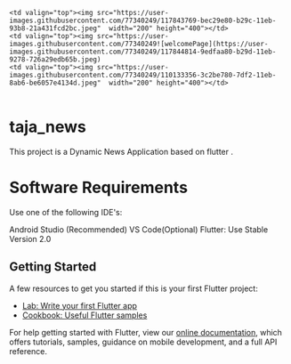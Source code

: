 


<table>

  <tr>
  
    <td valign="top"><img src="https://user-images.githubusercontent.com/77340249/117843769-bec29e80-b29c-11eb-93b8-21a431fcd2bc.jpeg"  width="200" height="400"></td>
    <td valign="top"><img src="https://user-images.githubusercontent.com/77340249![welcomePage](https://user-images.githubusercontent.com/77340249/117844814-9edfaa80-b29d-11eb-9278-726a29edb65b.jpeg)
    <td valign="top"><img src="https://user-images.githubusercontent.com/77340249/110133356-3c2be780-7df2-11eb-8ab6-be6057e4134d.jpeg"  width="200" height="400"></td>

 
 </tr>
 
 </table>
 




# taja_news

This project is a Dynamic News Application based on flutter .

# Software Requirements
  Use one of the following IDE's:

  Android Studio (Recommended)
  VS Code(Optional)
  Flutter: Use Stable Version 2.0


## Getting Started

A few resources to get you started if this is your first Flutter project:

- [Lab: Write your first Flutter app](https://flutter.dev/docs/get-started/codelab)
- [Cookbook: Useful Flutter samples](https://flutter.dev/docs/cookbook)

For help getting started with Flutter, view our
[online documentation](https://flutter.dev/docs), which offers tutorials,
samples, guidance on mobile development, and a full API reference.

